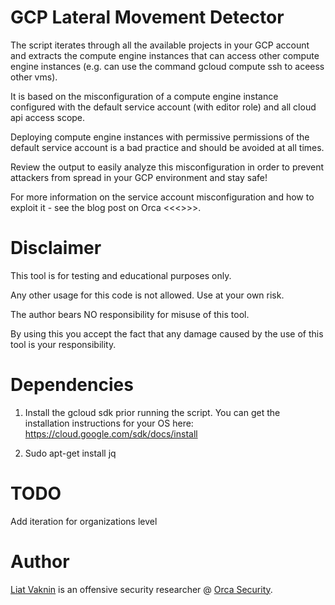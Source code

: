 # GCP Lateral Movement Detector 

The script iterates through all the available projects in your GCP account and extracts the compute engine instances that can access other compute engine instances (e.g. can use the command gcloud compute ssh to aceess other vms).

It is based on the misconfiguration of a compute engine instance configured with the default service account (with editor role) and all cloud api access scope.

Deploying compute engine instances with permissive permissions of the default service account is a bad practice and should be avoided at all times.

Review the output to easily analyze this misconfiguration in order to prevent attackers from spread in your GCP environment and stay safe!

For more information on the service account misconfiguration and how to exploit it - see the blog post on Orca <<<<Security blog>>>>.

# Disclaimer
This tool is for testing and educational purposes only. 

Any other usage for this code is not allowed. Use at your own risk.

The author bears NO responsibility for misuse of this tool.

By using this you accept the fact that any damage caused by the use of this tool is your responsibility.

# Dependencies
1. Install the gcloud sdk prior running the script.
You can get the installation instructions for your OS here:
https://cloud.google.com/sdk/docs/install

2. Sudo apt-get install jq

# TODO
Add iteration for organizations level

# Author
<a href="https://twitter.com/ellicho007">Liat Vaknin</a> is an offensive security researcher @ <a href="https://twitter.com/orcasec?s=11">Orca Security</a>.
